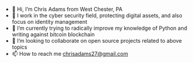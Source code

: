 - 👋 Hi, I’m Chris Adams from West Chester, PA
- 👀 I work in the cyber security field, protecting digital assets, and also focus on identity management
- 🌱 I’m currently trying to radically improve my knowledge of Python and writing against bitcoin blockchain
- 💞️ I’m looking to collaborate on open source projects related to above topics
- 📫 How to reach me chrisadams27@gmail.com

<!---
falcon9heavy/falcon9heavy is a ✨ special ✨ repository because its `README.md` (this file) appears on your GitHub profile.
You can click the Preview link to take a look at your changes.
--->
